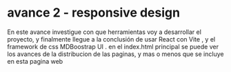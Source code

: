 # avance 2 - responsive design

En este avance investigue con que herramientas voy a desarrollar el proyecto, y finalmente llegue a la conclusión de usar React con Vite , y el framework de css MDBoostrap UI
.
en el index.html principal se puede ver los avances de la distribucion de las paginas, y mas o menos que se incluye en esta pagina web
